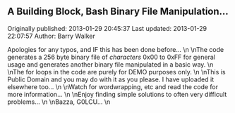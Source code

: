 ## A Building Block, Bash Binary File Manipulation...

Originally published: 2013-01-29 20:45:37
Last updated: 2013-01-29 22:07:57
Author: Barry Walker

Apologies for any typos, and IF this has been done before...\n\nThe code generates a 256 byte binary file of _characters_ 0x00 to 0xFF for general usage and generates another binary file manipulated in a basic way.\n\nThe for loops in the code are purely for DEMO purposes only.\n\nThis is Public Domain and you may do with it as you please. I have uploaded it elsewhere too...\n\nWatch for wordwrapping, etc and read the code for more information...\n\nEnjoy finding simple solutions to often very difficult problems...\n\nBazza, G0LCU...\n